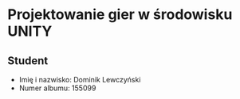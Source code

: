 # Projektowanie gier w środowisku UNITY

## Student
* Imię i nazwisko: Dominik Lewczyński
* Numer albumu: 155099 
